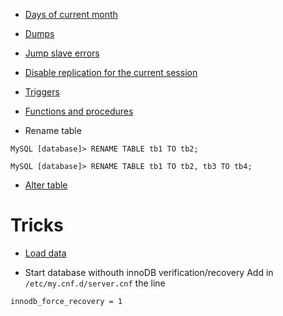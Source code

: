 <!-- TITLE: Mysql -->

* [Days of current month](/mysql/daysofmonth)

* [Dumps](/mysql/dumps)

* [Jump slave errors](mysql/jumpslaveerrors)

* [Disable replication for the current session](mysql/disablereplicationforsession)

* [Triggers](mysql/triggers)

* [Functions and procedures](mysql/funcsprocs)

* Rename table
```mysql
MySQL [database]> RENAME TABLE tb1 TO tb2;
```
```mysql
MySQL [database]> RENAME TABLE tb1 TO tb2, tb3 TO tb4;
```

* [Alter table](mysql/altertable)

# Tricks

* [Load data](mysql/loaddata)

* Start database withouth innoDB verification/recovery
Add in `/etc/my.cnf.d/server.cnf` the line

```text
innodb_force_recovery = 1
```
